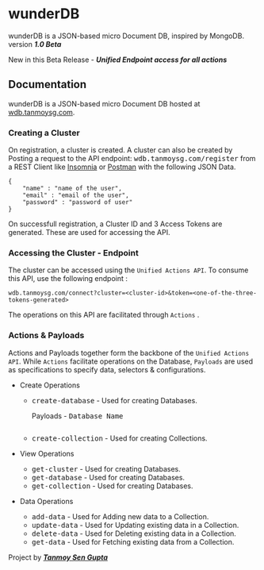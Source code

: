 # wunderDB
wunderDB is a JSON-based micro Document DB, inspired by MongoDB.
version ***1.0 Beta***

New in this Beta Release - ***Unified Endpoint access for all actions***


## Documentation

wunderDB is a JSON-based micro Document DB hosted at [wdb.tanmoysg.com](https://wdb.tanmoysg.com). 

### Creating a Cluster

On registration, a cluster is created. A cluster can also be created by Posting a request to the API endpoint: <kbd>wdb.tanmoysg.com/register</kbd> from a REST Client like [Insomnia](https://insomnia.rest/) or [Postman](https://www.postman.com/) with the following JSON Data.

```
{  
    "name" : "name of the user",
    "email" : "email of the user",
    "password" : "password of user" 
}
```

On successfull registration, a Cluster ID and 3 Access Tokens are generated. These are used for accessing the API.

### Accessing the Cluster - Endpoint

The cluster can be accessed using the ```Unified Actions API```. To consume this API, use the following endpoint :
```
wdb.tanmoysg.com/connect?cluster=<cluster-id>&token=<one-of-the-three-tokens-generated>
```
The operations on this API are facilitated through ```Actions``` .

### Actions & Payloads

Actions and Payloads together form the backbone of the ```Unified Actions API```. While ```Actions``` facilitate operations on the Database, ```Payloads``` are used as specifications to specify data, selectors & configurations. 

- Create Operations
  * <kbd>create-database</kbd> - Used for creating Databases.
  
    Payloads - <kbd>Database Name</kbd>
    ```
    
    ```
  * <kbd>create-collection</kbd> - Used for creating Collections. 

- View Operations
  * <kbd>get-cluster</kbd> - Used for creating Databases.
  * <kbd>get-database</kbd> - Used for creating Databases.
  * <kbd>get-collection</kbd> - Used for creating Databases.
  
- Data Operations
  * <kbd>add-data</kbd> - Used for Adding new data to a Collection.
  * <kbd>update-data</kbd> - Used for Updating existing data in a Collection.
  * <kbd>delete-data</kbd> - Used for Deleting existing data in a Collection.
  * <kbd>get-data</kbd> - Used for Fetching existing data from a Collection.
     


Project by ***[Tanmoy Sen Gupta](https://www.tanmoysg.com)***
